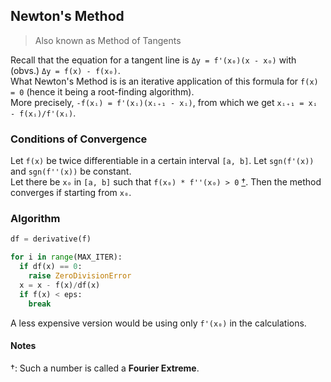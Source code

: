 ## Newton's Method
> Also known as Method of Tangents  

Recall that the equation for a tangent line is `Δy = f'(x₀)(x - x₀)` with (obvs.) `Δy = f(x) - f(x₀)`.  
What Newton's Method is is an iterative application of this formula for `f(x) = 0` (hence it being a root-finding algorithm).  
More precisely, `-f(xᵢ) = f'(xᵢ)(xᵢ₊₁ - xᵢ)`, from which we get `xᵢ₊₁ = xᵢ - f(xᵢ)/f'(xᵢ)`.  

### Conditions of Convergence
Let `f(x)` be twice differentiable in a certain interval `[a, b]`.
Let `sgn(f'(x))` and `sgn(f''(x))` be constant.  
Let there be `x₀` in `[a, b]` such that `f(x₀) * f''(x₀) > 0` [†](#notes). Then the method converges if starting from `x₀`.  

### Algorithm
```python
df = derivative(f)

for i in range(MAX_ITER):
  if df(x) == 0:
    raise ZeroDivisionError
  x = x - f(x)/df(x)
  if f(x) < eps:
    break
```  
A less expensive version would be using only `f'(x₀)` in the calculations. 


#### Notes
†: Such a number is called a **Fourier Extreme**.
